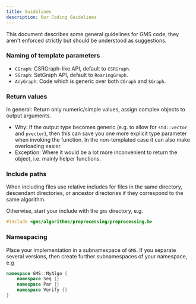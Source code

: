 ```yaml
---
title: Guidelines
description: Our Coding Guidelines
---
```


This document describes some general guidelines for GMS code, they aren't enforced strictly but should be understood as suggestions.

### Naming of template parameters

- `CGraph`: CSRGraph-like API, default to `CSRGraph`.
- `SGraph`: SetGraph API, default to `RoaringGraph`.
- `AnyGraph`: Code which is generic over both `CGraph` and `SGraph`.

### Return values

In general: Return only numeric/simple values, assign complex objects to output arguments.

- Why: If the output type becomes generic (e.g. to allow for `std::vector` and `pvector`), then this can save you one more explicit type parameter when invoking the function. In the non-templated case it can also make overloading easier.
- Exception: Where it would be a lot more inconvenient to return the object, i.e. mainly helper functions.

### Include paths

When including files use relative includes for files in the same directory, descendant directories, or ancestor directories if they correspond to the same algorithm.

Otherwise, start your include with the `gms` directory, e.g.

```cpp
#include <gms/algorithms/preprocessing/preprocessing.h>
```

### Namespacing

Place your implementation in a subnamespace of `GMS`.
If you separate several versions, then create further subnamespaces of your namespace, e.g

```cpp
namespace GMS::MyAlgo {
    namespace Seq {}
    namespace Par {}
    namespace Verify {}
}
```
